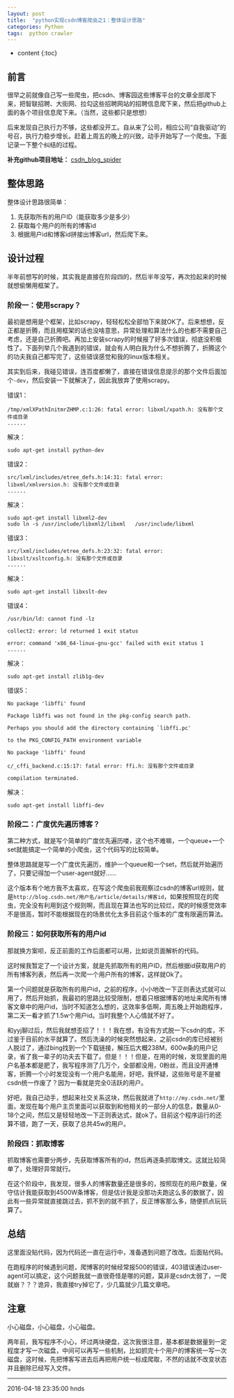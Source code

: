 ```yaml
---
layout: post
title:  "python实现csdn博客爬虫之1：整体设计思路"
categories: Python
tags:  python crawler 
---
```


* content
{:toc}

## 前言

很早之前就像自己写一些爬虫，把csdn、博客园这些博客平台的文章全部爬下来，把智联招聘、大街网、拉勾这些招聘网站的招聘信息爬下来，然后把github上面的各个项目信息爬下来。（当然，这些都只是想想）

后来发现自己执行力不够，这些都没开工。自从来了公司，相应公司“自我驱动”的号召，执行力稳步增长。赶着上周五的晚上的兴致，动手开始写了一个爬虫。下面记录一下整个纠结的过程。




**补充github项目地址：** [csdn_blog_spider](https://github.com/zhaodedong/csdn_blog_spider)


## 整体思路

整体设计思路很简单：

1. 先获取所有的用户ID（能获取多少是多少）
2. 获取每个用户的所有的博客id
3. 根据用户id和博客id拼接出博客url，然后爬下来。


## 设计过程

半年前想写的时候，其实我是直接在阶段四的，然后半年没写，再次捡起来的时候就想偷懒用框架了。

### 阶段一：使用scrapy？

最初是想用是个框架，比如scrapy，轻轻松松全部怕下来就OK了。后来想想，反正都是折腾，而且用框架的话也没啥意思，异常处理和算法什么的也都不需要自己考虑，还是自己折腾吧。再加上安装scrapy的时候报了好多次错误，彻底没积极性了。下面列举几个我遇到的错误，就会有人明白我为什么不想折腾了，折腾这个的功夫我自己都写完了，这些错误感觉和我的linux版本相关。

其实到后来，我碰见错误，连百度都懒了，直接在错误信息提示的那个文件后面加个`-dev`，然后安装一下就解决了，因此我放弃了使用scrapy。

错误1：

```
/tmp/xmlXPathInitmrZHMP.c:1:26: fatal error: libxml/xpath.h: 没有那个文件或目录
......
```
解决：
```
sudo apt-get install python-dev 
```


错误2：

```
src/lxml/includes/etree_defs.h:14:31: fatal error: libxml/xmlversion.h: 没有那个文件或目录
......
```

解决：

```
sudo apt-get install libxml2-dev
sudo ln -s /usr/include/libxml2/libxml   /usr/include/libxml
```

错误3：

```
src/lxml/includes/etree_defs.h:23:32: fatal error: libxslt/xsltconfig.h: 没有那个文件或目录
......
```

解决：
```
sudo apt-get install libxslt-dev
```

错误4：

```
/usr/bin/ld: cannot find -lz

collect2: error: ld returned 1 exit status

error: command 'x86_64-linux-gnu-gcc' failed with exit status 1
......
```


解决：
```
sudo apt-get install zlib1g-dev
```

错误5：

```
No package 'libffi' found

Package libffi was not found in the pkg-config search path.

Perhaps you should add the directory containing `libffi.pc'

to the PKG_CONFIG_PATH environment variable

No package 'libffi' found

c/_cffi_backend.c:15:17: fatal error: ffi.h: 没有那个文件或目录

compilation terminated.

```

解决：

```
sudo apt-get install libffi-dev
```

### 阶段二：广度优先遍历博客？

第二种方式，就是写个简单的广度优先遍历喽，这个也不难嘛，一个queue+一个set就能搞定一个简单的小爬虫，这个代码写的比较简单。

整体思路就是写一个广度优先遍历，维护一个queue和一个set，然后就开始遍历了，只要记得加一个user-agent就好......

这个版本有个地方我不太喜欢，在写这个爬虫前我观察过csdn的博客url规则，就是`http://blog.csdn.net/用户名/article/details/博客id`，如果按照现在的爬虫，完全没有利用到这个规则啊，而且现在算法也写的比较烂，爬的时候感觉效率不是很高，暂时不能根据现在的场景优化太多目前这个版本的广度有限遍历算法。

### 阶段三：如何获取所有的用户id

那就换方案呗，反正前面的工作后面都可以用，比如说页面解析的代码。

这时候我暂定了一个设计方案，就是先抓取所有的用户ID，然后根据id获取用户的所有博客列表，然后再一次爬一个用户所有的博客，这样就Ok了。

第一个问题就是获取所有的用户id，之前的程序，小小地改一下正则表达式就可以用了，然后开始抓，我最初的思路比较受限制，想着只根据博客的地址来爬所有博客文章中的用户id，当时不知道怎么想的，这效率多低啊，周五晚上开始跑程序，第二天一看才抓了1.5w个用户id。当时我整个人心情就不好了。

和yyj聊过后，然后我就想歪招了！！！我在想，有没有方式脱一下csdn的库，不过鉴于目前的水平就算了。然后洗澡的时候突然想起来，之前csdn的库已经被别人脱过了，通过bing找到一个下载链接，解压后大概238M，600w条的用户记录，省了我一辈子的功夫去下载了。但是！！！但是，在用的时候，发现里面的用户名基本都是肥了，我写程序测了几万个，全部都没用，0粉丝，而且没开通博客，折腾一个小时发现没有一个用户名能用，好吧，我怀疑，这些账号是不是被csdn统一作废了？因为一看就是完全0活跃的用户。

好吧，我自己动手，想起来社交关系这块，然后我就进了`http://my.csdn.net/`里面，发现在每个用户主页里面可以获取到和他相关的一部分人的信息，数量从0-18个之间，然后又是轻轻地改一下正则表达式，就ok了。目前这个程序运行的还算不错，跑了一天，获取了总共45w的用户。

### 阶段四：抓取博客

抓取博客也需要分两步，先获取博客所有的id，然后再逐条抓取博文。这就比较简单了，处理好异常就行。

在这个阶段中，我发现，很多人的博客数量还是很多的，按照现在的用户数量，保守估计我能获取到4500W条博客，但是估计我是没那功夫跑这么多的数据了，因此有一些异常就直接跳过去，抓不到的就不抓了，反正博客那么多，随便抓点玩玩算了。

## 总结

这里面没贴代码，因为代码还一直在运行中，准备遇到问题了改改。后面贴代码。

在跑程序的时候遇到问题，爬博客的时候经常报500的错误，403错误通过user-agent可以搞定，这个问题我就一直很奇怪是哪的问题，莫非是csdn太弱了，一爬就崩？？？诡异，我直接try掉它了，少几篇就少几篇文章吧。

## 注意

小心磁盘，小心磁盘，小心磁盘。

两年前，我写程序不小心，坏过两块硬盘，这次我很注意，基本都是数据量到一定程度才写一次磁盘，中间可以再写一些机制，比如抓完十个用户的博客统一写一次磁盘，这时候，先把博客写进去后再把用户统一标成爬取，不然的话就不改变状态并且删除已经写入文件。

******
2016-04-18 23:35:00 hnds



